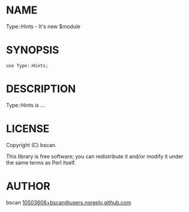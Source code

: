 
# NAME

Type::Hints - It's new $module

# SYNOPSIS

    use Type::Hints;

# DESCRIPTION

Type::Hints is ...

# LICENSE

Copyright (C) bscan.

This library is free software; you can redistribute it and/or modify
it under the same terms as Perl itself.

# AUTHOR

bscan <10503608+bscan@users.noreply.github.com>
